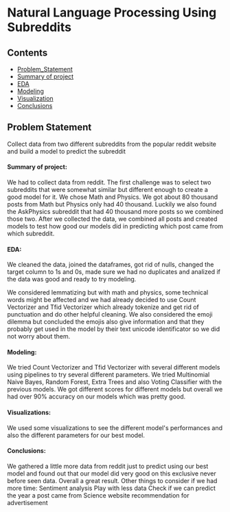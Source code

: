 # Natural Language Processing Using Subreddits


## Contents

- [Problem_Statement](#Problem-Statement)
- [Summary of project](#Summary-of-project)
- [EDA](#EDA)
- [Modeling](#Modeling)
- [Visualization](#Visualization)
- [Conclusions](#Conclusions)


## Problem Statement

Collect data from two different subreddits from the popular reddit website and build a model to predict the subreddit


#### Summary of project:
We had to collect data from reddit. The first challenge was to select two subreddits that were somewhat similar but different enough to create a good model for it. We chose Math and Physics. We got about 80 thousand posts from Math but Physics only had 40 thousand. Luckily we also found the AskPhysics subreddit that had 40 thousand more posts so we combined those two. After we collected the data, we combined all posts and created models to test how good our models did in predicting which post came from which subreddit.

#### EDA:
We cleaned the data, joined the dataframes, got rid of nulls, changed the target column to 1s and 0s, made sure we had no duplicates and analized if the data was good and ready to try modeling.

We considered lemmatizing but with math and physics, some technical words might be affected and we had already decided to use Count Vectorizer and Tfid Vectorizer which already tokenize and get rid of punctuation and do other helpful cleaning. We also considered the emoji dilemma but concluded the emojis also give information and that they probably get used in the model by their text unicode identificator so we did not worry about them.

#### Modeling:
We tried Count Vectorizer and Tfid Vectorizer with several different models using pipelines to try several different parameters. We tried Multinomial Naive Bayes, Random Forest, Extra Trees and also Voting Classifier with the previous models. We got different scores for different models but overall we had over 90% accuracy on our models which was pretty good.

#### Visualizations:
We used some visualizations to see the different model's performances and also the different parameters for our best model.

#### Conclusions:
We gathered a little more data from reddit just to predict using our best model and found out that our model did very good on this exclusive never before seen data. Overall a great result.
Other things to consider if we had more time:
Sentiment analysis
Play with less data
Check if we can predict the year a post came from
Science website recommendation for advertisement 
